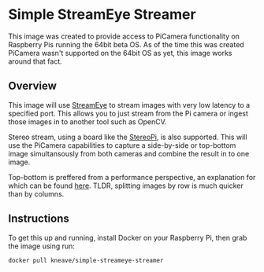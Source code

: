 # Simple StreamEye Streamer
This image was created to provide access to PiCamera functionality on Raspberry Pis running the 64bit beta OS. As of the time this was created PiCamera wasn't supported on the 64bit OS as yet, this image works around that fact.

## Overview
This image will use [StreamEye](https://github.com/ccrisan/streameye) to stream images with very low latency to a specified port. This allows you to just stream from the Pi camera or ingest those images in to another tool such as OpenCV.

Stereo stream, using a board like the [StereoPi](www.stereopi.com), is also supported. This will use the PiCamera capabilities to capture a side-by-side or top-bottom image simultansously from both cameras and combine the result in to one image.

Top-bottom is preffered from a performance perspective, an explanation for which can be found [here](https://stereopi.com/blog/ros-simple-depth-map-using-raspberry-pi). TLDR, splitting images by row is much quicker than by columns.

## Instructions
To get this up and running, install Docker on your Raspberry Pi, then grab the image using run:

`docker pull kneave/simple-streameye-streamer`

